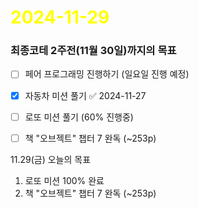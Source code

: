# <span style="color:yellow">2024-11-29</span>
### 최종코테 2주전(11월 30일)까지의 목표
- [ ] 페어 프로그래밍 진행하기 (일요일 진행 예정)
- [x] 자동차 미션 풀기 ✅ 2024-11-27
- [ ] 로또 미션 풀기 (60% 진행중)
- [ ] 책 "오브젝트" 챕터 7 완독 (~253p)


11.29(금) 오늘의 목표

1. 로또 미션 100% 완료
2. 책 "오브젝트" 챕터 7 완독 (~253p) 

